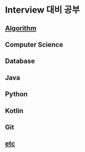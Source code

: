 # Interview 대비 공부


## [Algorithm](https://github.com/sSeongJae91/study/blob/master/Algorithm/algorithms.md)
## Computer Science
## Database
## Java
## Python
## Kotlin
## Git
## [etc](https://github.com/sSeongJae91/study/blob/master/Term/term.md)

